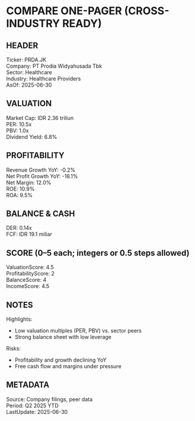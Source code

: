 # COMPARE ONE-PAGER (CROSS-INDUSTRY READY)

## HEADER
Ticker: PRDA.JK  
Company: PT Prodia Widyahusada Tbk  
Sector: Healthcare  
Industry: Healthcare Providers  
AsOf: 2025-06-30

## VALUATION
Market Cap: IDR 2.36 triliun  
PER: 10.5x  
PBV: 1.0x  
Dividend Yield: 6.8%

## PROFITABILITY
Revenue Growth YoY: -0.2%  
Net Profit Growth YoY: -18.1%  
Net Margin: 12.0%  
ROE: 10.9%  
ROA: 9.5%

## BALANCE & CASH
DER: 0.14x  
FCF: IDR 19.1 miliar

## SCORE (0–5 each; integers or 0.5 steps allowed)
ValuationScore: 4.5  
ProfitabilityScore: 2  
BalanceScore: 4  
IncomeScore: 4.5

## NOTES
Highlights:
- Low valuation multiples (PER, PBV) vs. sector peers
- Strong balance sheet with low leverage

Risks:
- Profitability and growth declining YoY
- Free cash flow and margins under pressure

## METADATA
Source: Company filings, peer data  
Period: Q2 2025 YTD  
LastUpdate: 2025-06-30